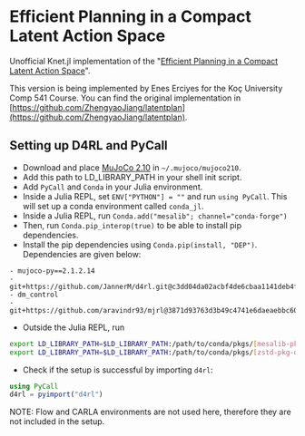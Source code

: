 # Efficient Planning in a Compact Latent Action Space

Unofficial Knet.jl implementation of the "[Efficient Planning in a Compact Latent Action Space](https://arxiv.org/abs/2208.10291)".

This version is being implemented by Enes Erciyes for the Koç University Comp 541 Course. You can find the original implementation in [https://github.com/ZhengyaoJiang/latentplan](https://github.com/ZhengyaoJiang/latentplan).


## Setting up D4RL and PyCall

* Download and place [MuJoCo 2.10](https://mujoco.org/download/mujoco210-linux-x86_64.tar.gz) in `~/.mujoco/mujoco210`.
* Add this path to LD_LIBRARY_PATH in your shell init script. 
* Add `PyCall` and `Conda` in your Julia environment.
* Inside a Julia REPL, set `ENV["PYTHON"] = ""` and run `using PyCall`. This will set up a conda environment called `conda_jl`. 
* Inside a Julia REPL, run `Conda.add("mesalib"; channel="conda-forge")`
* Then, run `Conda.pip_interop(true)` to be able to install pip dependencies.
* Install the pip dependencies using `Conda.pip(install, "DEP")`. Dependencies are given below:
```
- mujoco-py==2.1.2.14
- git+https://github.com/JannerM/d4rl.git@c3dd04da02acbf4de6cbaa1141deb4f958f03ca9
- dm_control
- git+https://github.com/aravindr93/mjrl@3871d93763d3b49c4741e6daeaebbc605fe140dc
```
* Outside the Julia REPL, run
```bash
export LD_LIBRARY_PATH=$LD_LIBRARY_PATH:/path/to/conda/pkgs/[mesalib-pkg-dir]/lib
export LD_LIBRARY_PATH=$LD_LIBRARY_PATH:/path/to/conda/pkgs/[zstd-pkg-dir]/lib
```
* Check if the setup is successful by importing `d4rl`:
```julia
using PyCall
d4rl = pyimport("d4rl")
```
NOTE: Flow and CARLA environments are not used here, therefore they are not included in the setup.
